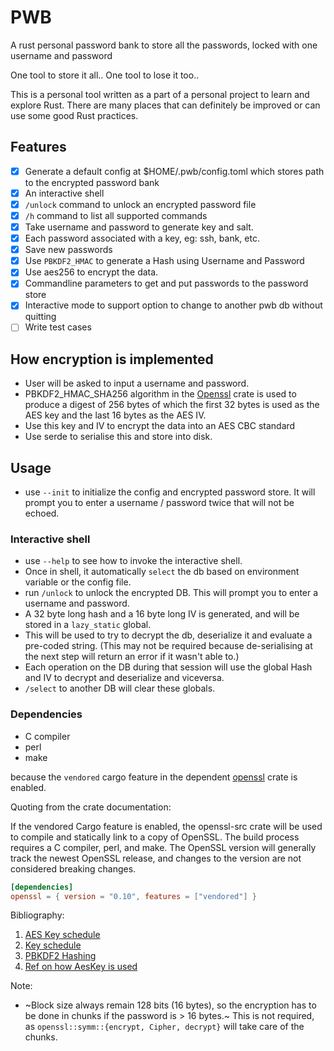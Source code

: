# PWB

A rust personal password bank to store all the passwords, locked with one username and password

One tool to store it all.. One tool to lose it too..

This is a personal tool written as a part of a personal project to learn and explore Rust. There are many places that can definitely be improved or can use some good Rust practices.

## Features

- [x] Generate a default config at $HOME/.pwb/config.toml which stores path to the encrypted password bank
- [x] An interactive shell
- [x] `/unlock` command to unlock an encrypted password file
- [x] `/h` command to list all supported commands
- [x] Take username and password to generate key and salt.
- [x] Each password associated with a key, eg: ssh, bank, etc.
- [x] Save new passwords
- [x] Use `PBKDF2_HMAC` to generate a Hash using Username and Password
- [x] Use aes256 to encrypt the data.
- [x] Commandline parameters to get and put passwords to the password store
- [x] Interactive mode to support option to change to another pwb db without quitting
- [ ] Write test cases

## How encryption is implemented

- User will be asked to input a username and password.
- PBKDF2_HMAC_SHA256 algorithm in the [Openssl](https://docs.rs/openssl/0.10.30/openssl/) crate is used to produce a digest of 256 bytes of which the first 32 bytes is used as the AES key and the last 16 bytes as the AES IV.
- Use this key and IV to encrypt the data into an AES CBC standard
- Use serde to serialise this and store into disk.

## Usage

- use `--init` to initialize the config and encrypted password store. It will prompt you to enter a username / password twice that will not be echoed.

### Interactive shell

- use `--help` to see how to invoke the interactive shell.
- Once in shell, it automatically `select` the db based on environment variable or the config file.
- run `/unlock` to unlock the encrypted DB. This will prompt you to enter a username and password.
- A 32 byte long hash and a 16 byte long IV is generated, and will be stored in a `lazy_static` global.
- This will be used to try to decrypt the db, deserialize it and evaluate a pre-coded string. (This may not be required because de-serialising at the next step will return an error if it wasn't able to.)
- Each operation on the DB during that session will use the global Hash and IV to decrypt and deserialize and viceversa.
- `/select` to another DB will clear these globals.

### Dependencies

- C compiler
- perl
- make

because the `vendored` cargo feature in the dependent [openssl](https://docs.rs/openssl/0.10.30/openssl/) crate is enabled.

Quoting from the crate documentation:

If the vendored Cargo feature is enabled, the openssl-src crate will be used to compile and statically link to a copy of OpenSSL. The build process requires a C compiler, perl, and make. The OpenSSL version will generally track the newest OpenSSL release, and changes to the version are not considered breaking changes.

```toml
[dependencies]
openssl = { version = "0.10", features = ["vendored"] }
```

Bibliography:

1. [AES Key schedule](https://en.wikipedia.org/wiki/AES_key_schedule)
2. [Key schedule](https://en.wikipedia.org/wiki/Key_schedule)
3. [PBKDF2 Hashing](https://en.wikipedia.org/wiki/PBKDF2)
4. [Ref on how AesKey is used](https://docs.rs/openssl/0.10.30/openssl/symm/index.html)

Note:

- ~Block size always remain 128 bits (16 bytes), so the encryption has to be done in chunks if the password is > 16 bytes.~ This is not required, as `openssl::symm::{encrypt, Cipher, decrypt}` will take care of the chunks.
